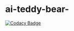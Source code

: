 # ai-teddy-bear-
[![Codacy Badge](https://api.codacy.com/project/badge/Grade/3c9ca3ae70284c23a04943e1abf5189c)](https://app.codacy.com/gh/JAAFAR1996/ai-teddy-bear-?utm_source=github.com&utm_medium=referral&utm_content=JAAFAR1996/ai-teddy-bear-&utm_campaign=Badge_Grade)